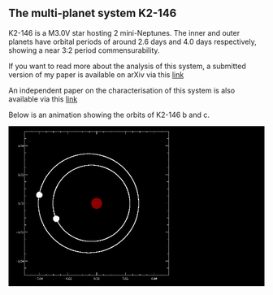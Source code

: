 ## The multi-planet system K2-146

K2-146 is a M3.0V star hosting 2 mini-Neptunes. The inner and outer planets have orbital periods of around 2.6 days and 4.0 days respectively, showing a near 3:2 period commensurability.

If you want to read more about the analysis of this system, a submitted version of my paper is available on arXiv via this [link](https://arxiv.org/submit/2780404)

An independent paper on the characterisation of this system is also available via this [link](https://arxiv.org/submit/)

Below is an animation showing the orbits of K2-146 b and c.

![](k2-146_orbit_small.gif)

